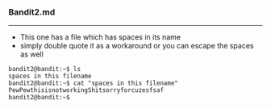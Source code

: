 ### Bandit2.md
***
* This one has a file which has spaces in its name
* simply double quote it as a workaround or you can escape the spaces as well
```
bandit2@bandit:~$ ls
spaces in this filename
bandit2@bandit:~$ cat "spaces in this filename" 
PewPewthisisnotworkingShitsorryforcuzesfsaf
bandit2@bandit:~$ 
```
